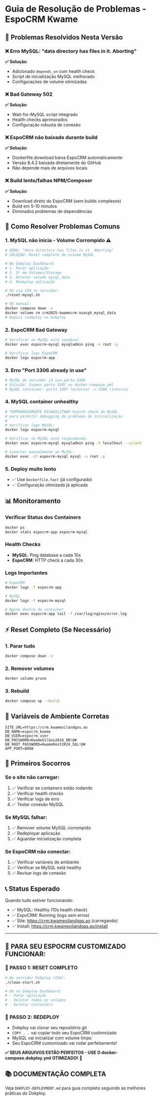 # Guia de Resolução de Problemas - EspoCRM Kwame

## 🚨 Problemas Resolvidos Nesta Versão

### ❌ **Erro MySQL**: "data directory has files in it. Aborting"
**✅ Solução**: 
- Adicionado `depends_on` com health check
- Script de inicialização MySQL melhorado
- Configurações de volume otimizadas

### ❌ **Bad Gateway 502**
**✅ Solução**:
- Wait-for-MySQL script integrado
- Health checks aprimorados
- Configuração robusta de conexão

### ❌ **EspoCRM não baixado durante build**
**✅ Solução**: 
- Dockerfile.download baixa EspoCRM automaticamente
- Versão 8.4.2 baixada diretamente do GitHub
- Não depende mais de arquivos locais

### ❌ **Build lento/falhas NPM/Composer**  
**✅ Solução**:
- Download direto do EspoCRM (sem builds complexos)
- Build em 5-10 minutos
- Eliminados problemas de dependências

## 🔧 Como Resolver Problemas Comuns

### 1. **MySQL não inicia - Volume Corrompido** ⚠️
```bash
# ERRO: "data directory has files in it. Aborting"
# SOLUÇÃO: Reset completo do volume MySQL

# No Dokploy Dashboard:
# 1. Parar aplicação
# 2. Ir em Volumes/Storage 
# 3. Deletar volume mysql_data
# 4. Redeploy aplicação

# OU via SSH no servidor:
./reset-mysql.sh

# OU manual:
docker compose down -v
docker volume rm crm2025-kwamecrm-xuacgh_mysql_data
# Depois redeploy no Dokploy
```

### 2. **EspoCRM Bad Gateway**
```bash
# Verificar se MySQL está saudável
docker exec espocrm-mysql mysqladmin ping -u root -p

# Verificar logs EspoCRM
docker logs espocrm-app
```

### 3. **Erro "Port 3306 already in use"**
```bash
# MySQL do servidor já usa porta 3306
# Solução: Usamos porta 3307 no docker-compose.yml
# MySQL container: porta 3307 (externa) -> 3306 (interna)
```

### 4. **MySQL container unhealthy**
```bash
# TEMPORARIAMENTE DESABILITADO health check do MySQL
# para permitir debugging do problema de inicialização
# 
# Verificar logs MySQL:
docker logs espocrm-mysql

# Verificar se MySQL está respondendo:
docker exec espocrm-mysql mysqladmin ping -h localhost --silent

# Conectar manualmente ao MySQL:
docker exec -it espocrm-mysql mysql -u root -p
```

### 5. **Deploy muito lento**
- ✅ Use `Dockerfile.fast` (já configurado)
- ✅ Configuração otimizada já aplicada

## 📊 Monitoramento

### Verificar Status dos Containers
```bash
docker ps
docker stats espocrm-app espocrm-mysql
```

### Health Checks
- **MySQL**: Ping database a cada 10s
- **EspoCRM**: HTTP check a cada 30s

### Logs Importantes
```bash
# EspoCRM
docker logs -f espocrm-app

# MySQL
docker logs -f espocrm-mysql

# Nginx dentro do container
docker exec espocrm-app tail -f /var/log/nginx/error.log
```

## ⚡ Reset Completo (Se Necessário)

### 1. Parar tudo
```bash
docker compose down -v
```

### 2. Remover volumes
```bash
docker volume prune
```

### 3. Rebuild
```bash
docker compose up --build
```

## 🎯 Variáveis de Ambiente Corretas

```env
SITE_URL=https://crm.kwameoilandgas.ao
DB_NAME=espocrm_kwame
DB_USER=espocrm_user
DB_PASSWORD=KwameOilGas2024_DB!@#
DB_ROOT_PASSWORD=KwameRoot2024_SQL!@#
APP_PORT=8080
```

## 🏥 Primeiros Socorros

### Se o site não carregar:
1. ✅ Verificar se containers estão rodando
2. ✅ Verificar health checks
3. ✅ Verificar logs de erro
4. ✅ Testar conexão MySQL

### Se MySQL falhar:
1. ✅ Remover volume MySQL corrompido
2. ✅ Redeployar aplicação
3. ✅ Aguardar inicialização completa

### Se EspoCRM não conectar:
1. ✅ Verificar variáveis de ambiente
2. ✅ Verificar se MySQL está healthy
3. ✅ Revisar logs de conexão

## 📞 Status Esperado

Quando tudo estiver funcionando:
- ✅ MySQL: Healthy (10s health check)
- ✅ EspoCRM: Running (logs sem erros)  
- ✅ Site: https://crm.kwameoilandgas.ao (carregando)
- ✅ Install: https://crm.kwameoilandgas.ao/install

---

## 🎯 **PARA SEU ESPOCRM CUSTOMIZADO FUNCIONAR:**

### 🧹 **PASSO 1: RESET COMPLETO**
```bash
# No servidor Dokploy (SSH):
./clean-start.sh

# OU no Dokploy Dashboard:
# - Parar aplicação
# - Deletar todos os volumes  
# - Deletar containers
```

### 🚀 **PASSO 2: REDEPLOY**
- Dokploy vai clonar seu repositório git
- `COPY . .` vai copiar todo seu EspoCRM customizado
- MySQL vai inicializar com volume limpo
- Seu EspoCRM customizado vai rodar perfeitamente!

**✅ SEUS ARQUIVOS ESTÃO PERFEITOS - USE O docker-compose.dokploy.yml OTIMIZADO!** 🎉

## 📚 **DOCUMENTAÇÃO COMPLETA**
Veja `DOKPLOY-DEPLOYMENT.md` para guia completo seguindo as melhores práticas do Dokploy.